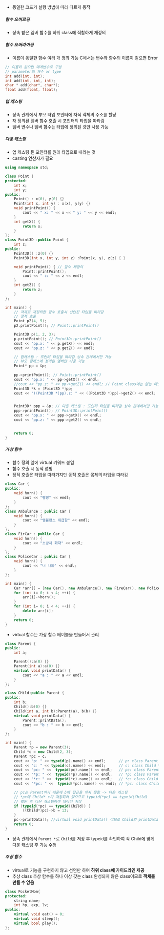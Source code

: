 -  동일한 코드가 실행 방법에 따라 다르게 동작
##### 함수 오버로딩
- 상속 받은 멤버 함수를 하위 class에 적합하게 재정의
##### 함수 오버라이딩
- 이름이 동일한 함수 여러 개 정의 가능
	C에서는 변수와 함수의 이름이 같으면 Error
```cpp folder title:function_overloading
// 이름이 같으면 매게변수로 구분
// parameter의 개수 or type
int add(int, int);
int add(int, int, int);
char * add(char*, char*);
float add(float, float);
```

##### 업 캐스팅
- 상속 관계에서 부모 타입 포인터에 자식 객체의 주소를 할당
- 재 정의된 멤버 함수 호출 시 포인터의 타입을 따라감
- 멤버 변수나 멤버 함수는 타입에 정의된 것만 사용 가능
##### 다운 캐스팅
- 업 캐스팅 된 포인터를 원래 타입으로 내리는 것
- casting 연산자가 필요
```cpp folder title:up_casting_&&_down_casting
using namespace std;

class Point {
protected:
	int x;
	int y;
public:
	Point() : x(0), y(0) {}
	Point(int x, int y) : x(x), y(y) {}
	void printPoint() {
		cout << " x: " << x << " y: " << y << endl;
	}
	int getX() {
		return x;
	}
};
class Point3D :public Point {
	int z;
public:
	Point3D() :z(0) {}
	Point3D(int x, int y, int z) :Point(x, y), z(z) { }

	void printPoint() { // 함수 재정의
		Point::printPoint();
		cout << " z: " << z << endl;
	}
	int getZ() {
		return z;
	}
};

int main() {
	// 객체로 재정의한 함수 호출시 선언된 타입을 따라감
	// 정적 호출
	Point p2(4, 5);
	p2.printPoint(); // Point::printPoint()

	Point3D p(1, 2, 3);
	p.printPoint(); // Point3D::printPoint()
	cout << "pp.x: " << p.getX() << endl;
	cout << "pp.z: " << p.getZ() << endl;

	// 업캐스팅 : 포인터 타입을 따라감 상속 관계에서만 가능
	// 부모 클래스에 정의된 멤버만 사용 가능
	Point* pp = &p;
	
	pp->printPoint(); // Point::printPoint()
	cout << "pp.x: " << pp->getX() << endl;
	//cout << "pp.z: " << pp->getZ() << endl; // Point class에는 없는 메소드
	Point3D *k = (Point3D *)pp;
	cout << "((Point3D *)pp).z: " << ((Point3D *)pp)->getZ() << endl;


	Point3D* ppp = &p; // 다운 캐스팅 : 포인터 타입을 따라감 상속 관계에서만 가능
	ppp->printPoint(); // Point3D::printPoint()
	cout << "pp.x: " << ppp->getX() << endl;
	cout << "pp.z: " << ppp->getZ() << endl;
	

	return 0;
}
```

##### 가상 함수
- 함수 정의 앞에 virtual 키워드 붙임
- 함수 호출 시 동적 맵핑
- 정적 호출은 타입을 따라가지만 동적 호출은 몸체의 타입을 따라감
```cpp folder title:virtual_function
class Car {
public:
	void horn() {
		cout << "빵빵" << endl;
	}
};
class Ambulance : public Car {
	void horn() {
		cout << "엠뷸런스 위급함" << endl;
	}
};
class FirCar : public Car {
	void horn() {
		cout << "소방차 화재" << endl;
	}
};
class PoliceCar : public Car {
	void horn() {
		cout << "너 나와" << endl;
	}
};

int main() {
	Car *arr[] = {new Car(), new Ambulance(), new FireCar(), new PoliceCar() };
	for (int i= 0; i < 4; ++i) {
		arr[i]->horn();
	}
	for (int i= 0; i < 4; ++i) {
		delete arr[i];
	}
	return 0;
}

```
- virtual 함수는 가상 함수 테이블을 만들어서 관리
```cpp folder title:virtual_function
class Parent {
public:
	int a;

	Parent():a(0) {}
	Parent(int a):a(0) {}
	virtual void printData() {
		cout << "a : " << a << endl;
	}
};

class CHild:public Parent {
public:
	int b;
	Child():b(0) {}
	Child(int a, int b):Parent(a), b(b) {}
	virtual void printData() {
		Parent::printData();
		cout << "b : " << b << endl;
	}
};

int main() {
	Parent *p = new Parent(3);
	Child *c = new Child(2, 3);
	Parent *pc = c;
	cout << "p: " << typeid(p).name() << endl;      // p: class Parent * __ptr64
	cout << "c: " << typeid(c).name() << endl;      // c: class Child * __ptr64
	cout << "pc: " <<  typeid(pc).name() << endl;   // pc: class Parent * __ptr64
	cout << "*p: " <<  typeid(*p).name() << endl;   // *p: class Parent
	cout << "*c: " <<  typeid(*c).name() << endl;   // *c: class Child
	cout << "*pc: " <<  typeid(*pc).name() << endl; // *pc: class Child

	// pc는 Parent이기 때문에 b에 접근을 하지 못함 -> 다운 캐스팅
	// *pc에 Child* c가 저장되어 있으므로 typeid(*pc) == typeid(Child)
	// 확인 후 다운 캐스팅하여 데이터 저장
	if (typeid(*pc) == typeid(Child)) {
		((Child*)pc)->b = 13;
	}
	pc->printData(); //virtual void printData() 이므로 Child의 printData()가 실행
	return 0;
}
```
- 상속 관계에서 `Parent *`로 `Child`를 저장 후 typeid를 확인하여 각 Child에 맞게 다운 캐스팅 후 기능 수행

##### 추상 함수
- virtual로 기능을 구현하지 않고 선언만 하여 **하위 class에 가이드라인 제공**
- 추상 class
	추상 함수를 하나 이상 갖는 class
	완성되지 않은 class이므로 **객체를 만들 수 없음**

```cpp folder title:virtual_class
class PocketMon{
protected:
	string name;
	int hp, exp, lv;
public:
	virtual void eat() = 0;
	virtual void sleep();
	virtual bool play();
};
```